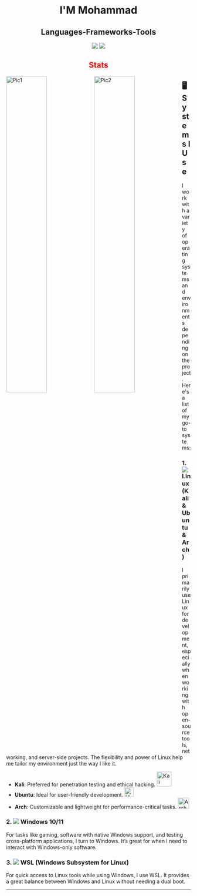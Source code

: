 <h1 align="center"> I'M Mohammad </h1>
<h2 align="center"> Languages-Frameworks-Tools </h2>
<div align="center">
    <img src="https://skillicons.dev/icons?i=react,bootstrap,mui,vscode,github,figma,tailwind,git"/>
    <img src="https://skillicons.dev/icons?i=nodejs,python,javascript,typescript,firebase,mongodb,c,java,nextjs,mysql,flask"/>
</div>



<h2 align="center" style="color: red;"> Stats </h2>
<!--
<img alt="Pic1" align="left" width="47%" src="https://github-readme-stats.vercel.app/api?username=PyScriptPlus&show_icons=true&theme=panda"/>
Ye Them dg as
-->
<img alt="Pic1" align="left" width=47% src="https://github-readme-stats-salesp07.vercel.app/api?username=PyScriptPlus&count_private=true&show_icons=true&theme=panda&rank_icon=github&border_radius=10"/>
<img alt="Pic2" align="left" width="47%" src="https://github-readme-stats.vercel.app/api/top-langs/?username=PyScriptPlus&layout=compact&theme=panda"/>


## 🖥️ Systems I Use

I work with a variety of operating systems and environments depending on the project. Here's a list of my go-to systems:
### 1. <img src="https://img.shields.io/badge/Linux-FCC624?style=for-the-badge&logo=linux&logoColor=black"/> Linux (Kali & Ubuntu & Arch)
I primarily use Linux for development, especially when working with open-source tools, networking, and server-side projects. The flexibility and power of Linux help me tailor my environment just the way I like it.
- **Kali**: Preferred for penetration testing and ethical hacking. <img src="https://www.kali.org/images/kali-dragon-icon.svg" alt="Kali Linux" width="40" height="40"/>
- **Ubuntu**: Ideal for user-friendly development. <img src="https://assets.ubuntu.com/v1/29985a98-ubuntu-logo32.png" alt="Ubuntu" width="25" height="25"/>
- **Arch**: Customizable and lightweight for performance-critical tasks. <img src="https://cdn.jsdelivr.net/gh/devicons/devicon/icons/archlinux/archlinux-original.svg" alt="Arch Linux" width="30" height="30"/>

### 2. <img src="https://img.shields.io/badge/Windows-0078D6?style=for-the-badge&logo=windows&logoColor=white"/> Windows 10/11
For tasks like gaming, software with native Windows support, and testing cross-platform applications, I turn to Windows. It’s great for when I need to interact with Windows-only software.

### 3. <img src="https://img.shields.io/badge/WSL-4D4D4D?style=for-the-badge&logo=linux&logoColor=white"/> WSL (Windows Subsystem for Linux)
For quick access to Linux tools while using Windows, I use WSL. It provides a great balance between Windows and Linux without needing a dual boot.

---

<!--
*I like to keep a flexible workflow, choosing the best system for the task at hand.*



<img src="https://raw.githubusercontent.com/devicons/devicon/master/icons/linux/linux-original.svg" alt="Linux" width="40" height="40"/>

<img src="https://upload.wikimedia.org/wikipedia/commons/a/a5/Archlinux-icon-crystal-64.svg" alt="Arch Linux" width="40" height="40"/>

<img src="https://assets.ubuntu.com/v1/29985a98-ubuntu-logo32.png" alt="Ubuntu" width="40" height="40"/>


<img src="https://www.kali.org/images/kali-dragon-icon.svg" alt="Kali Linux" width="40" height="40"/>
<img src="https://img.shields.io/badge/Linux-FCC624?style=for-the-badge&logo=linux&logoColor=black"/>
<img src="https://img.shields.io/badge/WSL-4D4D4D?style=for-the-badge&logo=linux&logoColor=white"/>
<img src="https://img.shields.io/badge/Windows-0078D6?style=for-the-badge&logo=windows&logoColor=white"/>
<img src="https://cdn.jsdelivr.net/gh/devicons/devicon/icons/archlinux/archlinux-original.svg" alt="Arch Linux" width="40" height="40"/>


<img src="https://raw.githubusercontent.com/devicons/devicon/master/icons/nodejs/nodejs-original-wordmark.svg" alt="Node.js" width="40" height="40"/>
-->
